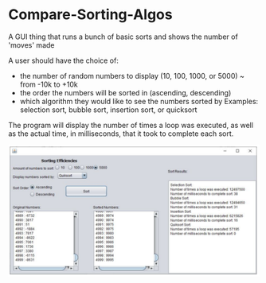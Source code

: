 # Compare-Sorting-Algos
A GUI thing that runs a bunch of basic sorts and shows the number of 'moves' made


A user should have the choice of:
- the number of random numbers to display (10, 100, 1000, or 5000) ~ from -10k to +10k
- the order the numbers will be sorted in (ascending, descending)
- which algorithm they would like to see the numbers sorted by
Examples: selection sort, bubble sort, insertion sort, or quicksort

The program will display the number of times a loop was executed, as well as the actual time, in milliseconds, that it took to complete each sort.

![](sortingEffDemo.PNG)
